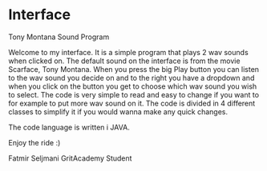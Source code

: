 # Interface

 
Tony Montana Sound Program

Welcome to my interface.
It is a simple program that plays 2 wav sounds when clicked on.
The default sound on the interface is from the movie Scarface, Tony Montana.
When you press the big Play button you can listen to the wav sound you decide on and to the right you have a dropdown and when you click on the button you get to choose which wav sound you wish to select.
The code is very simple to read and easy to change if you want to for example to put more wav sound on it. The code is divided in 4 different classes to simplify it if you would wanna make any quick changes.

The code language is written i JAVA.

Enjoy the ride :)

Fatmir Seljmani
GritAcademy Student
 

